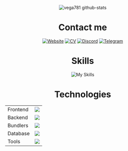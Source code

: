<div align="center">

<!-- <div align="center">
  <br>
    <h3 align="center">Visitors count</h3>
    <p align="center"><img align="center" src="https://count.getloli.com/get/@Vega781?theme=moebooru" /></p> 
  <br>
</div> -->

![vega781 github-stats](https://stats.dooboo.io/api/github-stats-advanced?login=vega781)

# Contact me
[![Website](https://img.shields.io/badge/website-000000?style=for-the-badge&logo=About.me&logoColor=white)](https://vega781.github.io/Portfolio/)
[![CV](https://img.shields.io/badge/CV-000000?style=for-the-badge&logo=About.me&logoColor=white)](https://cv.hexlet.io/ru/resumes/13626)
[![Discord](https://img.shields.io/badge/Discord-5865F2?style=for-the-badge&logo=discord&logoColor=white)](https://discordapp.com/users/725656622197768202/)
[![Telegram](https://img.shields.io/badge/Telegram-2CA5E0?style=for-the-badge&logo=telegram&logoColor=white)](https://t.me/Vega781)

# Skills
![My Skills](https://skillicons.dev/icons?i=ts,js,python)


# Technologies

<table border="0">
<tr>
<td>Frontend</td> 
<td>
  <img src="https://skillicons.dev/icons?i=react,next,redux,astro,jest,cypress,tailwind">
</tr>
<tr>
<td>Backend</td>
<td>
  <img src="https://skillicons.dev/icons?i=flask,nodejs">
</tr>
<tr>
<td>Bundlers</td>
<td>
  <img src="https://skillicons.dev/icons?i=vite,webpack">
</td>
</tr>
<td>Database</td>
<td>
  <img src="https://skillicons.dev/icons?i=postgres,mongo,sqlite">
</td>
</tr>
<tr>
<td>Tools</td>
<td>
  <img src="https://skillicons.dev/icons?i=vscode,webstorm,pycharm,githubactions">
</td>
</tr>
</table>
</div> 
